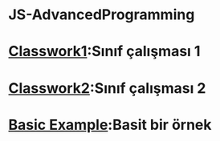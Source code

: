 # JS-AdvancedProgramming


# [Classwork1](https://github.com/bthnbstrk/JS-AdvancedProgramming/blob/master/Ex1.html):Sınıf çalışması 1

# [Classwork2](https://github.com/bthnbstrk/JS-AdvancedProgramming/blob/master/Ex2.html):Sınıf çalışması 2

# [Basic Example](https://github.com/bthnbstrk/JS-AdvancedProgramming/blob/master/JSEx1.html):Basit bir örnek
